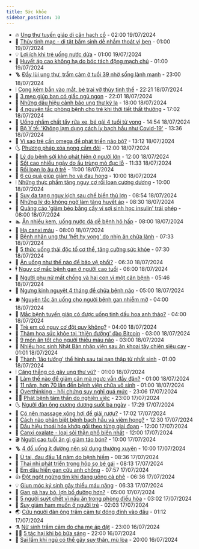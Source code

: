 ```yaml
---
title: Sức khỏe
sidebar_position: 10
---
```


<!-- vnexpress-suc-khoe:START -->
- 🔥 [Ung thư tuyến giáp di căn hạch cổ](https://vnexpress.net/ung-thu-tuyen-giap-di-can-hach-co-4771857.html) - 02:00 19/07/2024
- 🥰 [Thủy tinh mạc - dị tật bẩm sinh dễ nhầm thoát vị bẹn](https://vnexpress.net/thuy-tinh-mac-di-tat-bam-sinh-de-nham-thoat-vi-ben-4771813.html) - 01:00 19/07/2024
- 💡 [Lợi ích khi trẻ uống nước dừa](https://vnexpress.net/loi-ich-khi-tre-uong-nuoc-dua-4771774.html) - 01:00 19/07/2024
- 🤗 [Huyết áp cao không hạ do bóc tách động mạch chủ](https://vnexpress.net/huyet-ap-cao-khong-ha-do-boc-tach-dong-mach-chu-4771203.html) - 01:00 19/07/2024
- 🪜 [Đẩy lùi ung thư, trầm cảm ở tuổi 39 nhờ sống lành mạnh](https://vnexpress.net/day-lui-ung-thu-tram-cam-o-tuoi-39-nho-song-lanh-manh-4769859.html) - 23:00 18/07/2024
- 🕯 [Cọng kẽm bắn vào mắt, bé trai vỡ thủy tinh thể](https://vnexpress.net/cong-kem-ban-vao-mat-be-trai-vo-thuy-tinh-the-4771830.html) - 22:21 18/07/2024
- 🤭 [3 mẹo giúp bạn có giấc ngủ ngon](https://vnexpress.net/3-meo-giup-ban-co-giac-ngu-ngon-4771470.html) - 22:01 18/07/2024
- 👀 [Những dấu hiệu cảnh báo ung thư kỳ lạ](https://vnexpress.net/nhung-dau-hieu-canh-bao-ung-thu-ky-la-4771731.html) - 18:00 18/07/2024
- 🌋 [4 nguyên tắc phòng bệnh cho trẻ khi thời tiết thất thường](https://vnexpress.net/4-nguyen-tac-phong-benh-cho-tre-khi-thoi-tiet-that-thuong-4770915.html) - 17:02 18/07/2024
- 🫶 [Uống nhầm chất tẩy rửa xe, bé gái 4 tuổi tử vong](https://vnexpress.net/uong-nham-chat-tay-rua-xe-be-gai-4-tuoi-tu-vong-4771820.html) - 14:54 18/07/2024
- 🦆 [Bộ Y tế: &#39;Không lạm dụng cách ly bạch hầu như Covid-19&#39;](https://vnexpress.net/bo-y-te-khong-lam-dung-cach-ly-bach-hau-nhu-covid-19-4771801.html) - 13:36 18/07/2024
- 🚀 [Vì sao trẻ cần omega để phát triển não bộ?](https://vnexpress.net/vi-sao-tre-can-omega-de-phat-trien-nao-bo-4771799.html) - 13:12 18/07/2024
- 🌜 [Phương pháp xóa nọng cằm đôi](https://vnexpress.net/phuong-phap-xoa-nong-cam-doi-4771734.html) - 12:00 18/07/2024
- 🧰 [Lý do bệnh sởi khó phát hiện ở người lớn](https://vnexpress.net/ly-do-benh-soi-kho-phat-hien-o-nguoi-lon-4771628.html) - 12:00 18/07/2024
- 💫 [Sốt cao nhiều ngày do ấu trùng mò đục lỗ](https://vnexpress.net/sot-cao-nhieu-ngay-do-au-trung-mo-duc-lo-4771767.html) - 11:33 18/07/2024
- 🌝 [Rối loạn lo âu ở trẻ](https://vnexpress.net/roi-loan-lo-au-o-tre-4771637.html) - 11:00 18/07/2024
- 🗽 [6 củ quả giúp giảm ho và đau họng](https://vnexpress.net/6-cu-qua-giup-giam-ho-va-dau-hong-4771599.html) - 10:00 18/07/2024
- 🕯 [Những thực phẩm tăng nguy cơ rối loạn cương dương](https://vnexpress.net/nhung-thuc-pham-tang-nguy-co-roi-loan-cuong-duong-4771478.html) - 10:00 18/07/2024
- 🦅 [Suy đa tạng nguy kịch sau chế biến thủ lợn](https://vnexpress.net/suy-da-tang-nguy-kich-sau-che-bien-thu-lon-4771638.html) - 08:54 18/07/2024
- 🦆 [Những lý do không ngờ làm tăng huyết áp](https://vnexpress.net/nhung-ly-do-khong-ngo-lam-tang-huyet-ap-4771566.html) - 08:30 18/07/2024
- 🎊 [Quảng cáo &#39;giảm béo bằng cấy vi sợi sinh học insulin&#39; trái phép](https://vnexpress.net/quang-cao-giam-beo-bang-cay-vi-soi-sinh-hoc-insulin-trai-phep-4771605.html) - 08:00 18/07/2024
- 🏊 [Ăn nhiều kem, uống nước đá dễ bệnh hô hấp](https://vnexpress.net/an-nhieu-kem-uong-nuoc-da-de-benh-ho-hap-4771666.html) - 08:00 18/07/2024
- 📝 [Hạ canxi máu](https://vnexpress.net/ha-canxi-mau-4771495.html) - 08:00 18/07/2024
- 💯 [Bệnh nhân ung thư &#39;hết hy vọng&#39; do nhịn ăn chữa lành](https://vnexpress.net/benh-nhan-ung-thu-het-hy-vong-do-nhin-an-chua-lanh-4771032.html) - 07:33 18/07/2024
- 🌊 [5 thức uống thải độc tố cơ thể, tăng cường sức khỏe](https://vnexpress.net/5-thuc-uong-thai-doc-to-co-the-tang-cuong-suc-khoe-4771457.html) - 07:30 18/07/2024
- 🚀 [Ăn uống như thế nào để bảo vệ phổi?](https://vnexpress.net/an-uong-nhu-the-nao-de-bao-ve-phoi-4771509.html) - 06:30 18/07/2024
- 🕴 [Nguy cơ mắc bệnh gan ở người cao tuổi](https://vnexpress.net/nguy-co-mac-benh-gan-o-nguoi-cao-tuoi-4771511.html) - 06:00 18/07/2024
- 🗽 [Người phụ nữ mất chồng và hai con vì một căn bệnh](https://vnexpress.net/nguoi-phu-nu-mat-chong-va-hai-con-vi-mot-can-benh-4771539.html) - 05:46 18/07/2024
- 🎡 [Ngưng kinh nguyệt 4 tháng để chữa bệnh não](https://vnexpress.net/ngung-kinh-nguyet-4-thang-de-chua-benh-nao-4771343.html) - 05:00 18/07/2024
- ⛽️ [Nguyên tắc ăn uống cho người bệnh gan nhiễm mỡ](https://vnexpress.net/nguyen-tac-an-uong-cho-nguoi-benh-gan-nhiem-mo-4771492.html) - 04:00 18/07/2024
- 🦆 [Mắc bệnh tuyến giáp có được uống tinh dầu hoa anh thảo?](https://vnexpress.net/mac-benh-tuyen-giap-co-duoc-uong-tinh-dau-hoa-anh-thao-4771479.html) - 04:00 18/07/2024
- 🤩 [Trẻ em có nguy cơ đột quỵ không?](https://vnexpress.net/tre-em-co-nguy-co-dot-quy-khong-4771460.html) - 04:00 18/07/2024
- 🦒 [Thảm họa sức khỏe tại &#39;thiên đường&#39; đào Bitcoin](https://vnexpress.net/tham-hoa-suc-khoe-tai-thien-duong-dao-bitcoin-4771186.html) - 03:00 18/07/2024
- 💫 [9 món ăn tốt cho người thiếu máu não](https://vnexpress.net/9-mon-an-tot-cho-nguoi-thieu-mau-nao-4771416.html) - 03:00 18/07/2024
- 🐘 [Nhiều học sinh Nhật Bản nhập viện sau ăn khoai tây chiên siêu cay](https://vnexpress.net/nhieu-hoc-sinh-nhat-ban-nhap-vien-sau-an-khoai-tay-chien-sieu-cay-4771248.html) - 01:01 18/07/2024
- 🚀 [Thành &#39;lão tướng&#39; thể hình sau tai nạn thập tử nhất sinh](https://vnexpress.net/thanh-lao-tuong-the-hinh-sau-tai-nan-thap-tu-nhat-sinh-4769620.html) - 01:00 18/07/2024
- 🕯 [Căng thẳng có gây ung thư vú?](https://vnexpress.net/cang-thang-co-gay-ung-thu-vu-4771325.html) - 01:00 18/07/2024
- 🦏 [Làm thế nào để giảm cân mà ngực vẫn đầy đặn?](https://vnexpress.net/lam-the-nao-de-giam-can-ma-nguc-van-day-dan-4771323.html) - 01:00 18/07/2024
- 🦄 [11 năm, hơn 70 lần đến bệnh viện chữa vô sinh](https://vnexpress.net/11-nam-hon-70-lan-den-benh-vien-chua-vo-sinh-4770514.html) - 01:00 18/07/2024
- 🦒 [Overthinking - hội chứng suy nghĩ quá mức](https://vnexpress.net/overthinking-hoi-chung-suy-nghi-qua-muc-4770976.html) - 23:06 17/07/2024
- 👨‍🏫 [Phát bệnh tâm thần do nghiện việc](https://vnexpress.net/phat-benh-tam-than-do-nghien-viec-4770660.html) - 23:00 17/07/2024
- 🌜 [Người đàn ông cương dương suốt ba ngày](https://vnexpress.net/nguoi-dan-ong-cuong-duong-suot-ba-ngay-4771342.html) - 17:29 17/07/2024
- 🚀 [Có nên massage xông hơi để giải rượu?](https://vnexpress.net/co-nen-massage-xong-hoi-de-giai-ruou-4770800.html) - 17:02 17/07/2024
- 💃 [Cách nào phân biệt bệnh bạch hầu và viêm họng?](https://vnexpress.net/cach-nao-phan-biet-benh-bach-hau-va-viem-hong-4771120.html) - 12:30 17/07/2024
- 💯 [Dấu hiệu thoái hóa khớp gối theo từng giai đoạn](https://vnexpress.net/dau-hieu-thoai-hoa-khop-goi-theo-tung-giai-doan-4771268.html) - 12:00 17/07/2024
- 🤔 [Canxi oxalate - loại sỏi thận phổ biến nhất](https://vnexpress.net/canxi-oxalate-loai-soi-than-pho-bien-nhat-4771109.html) - 12:00 17/07/2024
- 🎬 [Người cao tuổi ăn gì giảm táo bón?](https://vnexpress.net/nguoi-cao-tuoi-an-gi-giam-tao-bon-4771111.html) - 10:00 17/07/2024
- 🪜 [4 đồ uống ít đường nên sử dụng thường xuyên](https://vnexpress.net/4-do-uong-it-duong-nen-su-dung-thuong-xuyen-4771058.html) - 10:00 17/07/2024
- 🦣 [Ù tai, đau đầu 14 năm do bệnh hiếm](https://vnexpress.net/u-tai-dau-dau-14-nam-do-benh-hiem-4771212.html) - 08:36 17/07/2024
- 🧐 [Thai nhi phát triển trong hộp sọ bé gái](https://vnexpress.net/thai-nhi-phat-trien-trong-hop-so-be-gai-4771205.html) - 08:13 17/07/2024
- 🤡 [Em dâu hiến gan cứu anh chồng](https://vnexpress.net/em-dau-hien-gan-cuu-anh-chong-4771106.html) - 07:57 17/07/2024
- 👍 [Đột ngột ngừng tim khi đang uống cà phê](https://vnexpress.net/dot-ngot-ngung-tim-khi-dang-uong-ca-phe-4770984.html) - 06:36 17/07/2024
- 💡 [Giun móc ký sinh gây thiếu máu nặng](https://vnexpress.net/giun-moc-ky-sinh-gay-thieu-mau-nang-4770982.html) - 06:33 17/07/2024
- 💯 [Gan gà hay bò, lợn bổ dưỡng hơn?](https://vnexpress.net/gan-ga-hay-bo-lon-bo-duong-hon-4770466.html) - 05:00 17/07/2024
- 🧠 [5 người suýt chết vì nấu ăn trong phòng điều hòa](https://vnexpress.net/5-nguoi-suyt-chet-vi-nau-an-trong-phong-dieu-hoa-4770992.html) - 03:02 17/07/2024
- 🎡 [Suy giảm ham muốn ở người trẻ](https://vnexpress.net/suy-giam-ham-muon-o-nguoi-tre-4769781.html) - 02:03 17/07/2024
- 🌏 [Cứu người đàn ông trầm cảm tự đóng đinh vào đầu](https://vnexpress.net/cuu-nguoi-dan-ong-tram-cam-tu-dong-dinh-vao-dau-4770865.html) - 01:12 17/07/2024
- ⚗️ [Nữ sinh trầm cảm do cha mẹ áp đặt](https://vnexpress.net/nu-sinh-tram-cam-do-cha-me-ap-dat-4770043.html) - 23:00 16/07/2024
- 👨‍🏫 [5 tác hại khi bỏ bữa sáng](https://vnexpress.net/5-tac-hai-khi-bo-bua-sang-4767185.html) - 22:00 16/07/2024
- 🤖 [Sai lầm khi ngủ có thể gây suy thận, mù lòa](https://vnexpress.net/sai-lam-khi-ngu-co-the-gay-suy-than-mu-loa-4770777.html) - 20:00 16/07/2024<!-- vnexpress-suc-khoe:END -->
